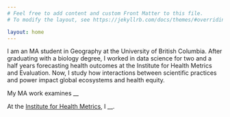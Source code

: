 ```yaml
---
# Feel free to add content and custom Front Matter to this file.
# To modify the layout, see https://jekyllrb.com/docs/themes/#overriding-theme-defaults

layout: home
---  
```


I am an MA student in Geography at the University of British Columbia. After graduating with a biology degree,
 I worked in data science for two and a half years forecasting health outcomes at the Institute for Health Metrics and
  Evaluation. Now, I study how interactions between scientific practices and power impact global ecosystems and health
   equity.

My MA work examines __  

At the [Institute for Health Metrics](www.healthdata.org), I __.